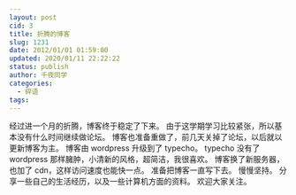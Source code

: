 ```yaml
---
layout: post
cid: 3
title: 折腾的博客
slug: 1231
date: 2012/01/01 01:59:00
updated: 2020/01/11 22:22:22
status: publish
author: 千夜同学
categories: 
  - 碎语
tags: 
---
```



经过进一个月的折腾，博客终于稳定了下来。
由于这学期学习比较紧张，所以基本没有什么时间继续做论坛。
博客也准备重做了，前几天关掉了论坛，以后就以更新博客为主。
博客由 wordpress 升级到了 typecho。
typecho 没有了 wordpress 那样臃肿，小清新的风格，超简洁，我很喜欢。
博客换了新服务器，也加了 cdn，这样访问速度也能快一点。
准备把博客一直写下去。
慢慢坚持。
分享一些自己的生活经历，以及一些计算机方面的资料。
欢迎大家关注。
